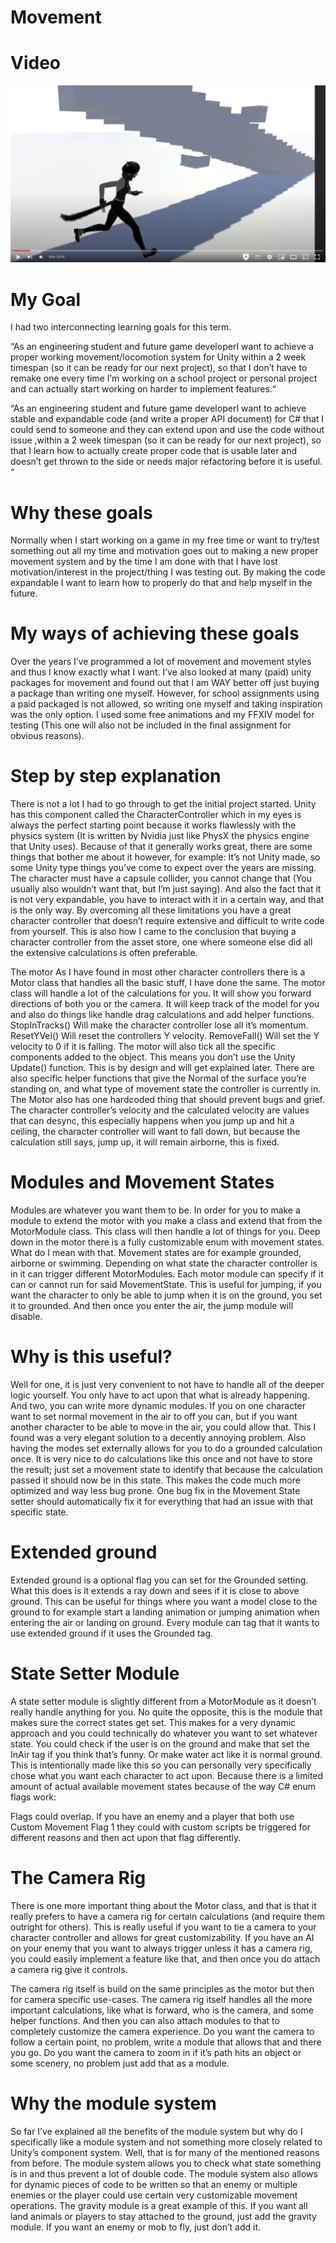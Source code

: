 # Movement

# Video
[![Movement Video](https://github.com/Glyceri/Movement/blob/main/Walking.png)](https://www.youtube.com/watch?v=hqfhNVeS_VA "Walking")

# My Goal
I had two interconnecting learning goals for this term. 

“As an engineering student and future game developerI want to achieve a proper working movement/locomotion system for Unity within a 2 week timespan (so it can be ready for our next project), so that I don’t have to remake one every time I’m working on a school project or personal project and can actually start working on harder to implement features.“

“As an engineering student and future game developerI want to achieve stable and expandable code (and write a proper API document) for C# that I could send to someone and they can extend upon and use the code without issue ,within a 2 week timespan (so it can be ready for our next project), so that I learn how to actually create proper code that is usable later and doesn’t get thrown to the side or needs major refactoring before it is useful. “

# Why these goals
Normally when I start working on a game in my free time or want to try/test something out all my time and motivation goes out to making a new proper movement system and by the time I am done with that I have lost motivation/interest in the project/thing I was testing out. By making the code expandable I want to learn how to properly do that and help myself in the future. 

# My ways of achieving these goals
Over the years I’ve programmed a lot of movement and movement styles and thus I know exactly what I want. I’ve also looked at many (paid) unity packages for movement and found out that I am WAY better off just buying a package than writing one myself. However, for school assignments using a paid packaged is not allowed, so writing one myself and taking inspiration was the only option. I used some free animations and my FFXIV model for testing (This one will also not be included in the final assignment for obvious reasons).

# Step by step explanation
There is not a lot I had to go through to get the initial project started. Unity has this component called the CharacterController which in my eyes is always the perfect starting point because it works flawlessly with the physics system (It is written by Nvidia just like PhysX the physics engine that Unity uses). Because of that it generally works great, there are some things that bother me about it however, for example: It’s not Unity made, so some Unity type things you’ve come to expect over the years are missing. The character must have a capsule collider, you cannot change that (You usually also wouldn’t want that, but I’m just saying). And also the fact that it is not very expandable, you have to interact with it in a certain way, and that is the only way. By overcoming all these limitations you have a great character controller that doesn’t require extensive and difficult to write code from yourself. This is also how I came to the conclusion that buying a character controller from the asset store, one where someone else did all the extensive calculations is often preferable. 

The motor
As I have found in most other character controllers there is a Motor class that handles all the basic stuff, I have done the same. The motor class will handle a lot of the calculations for you. It will show you forward directions of both you or the camera. It will keep track of the model for you and also do things like handle drag calculations and add helper functions. 
StopInTracks() Will make the character controller lose all it’s momentum. 
ResetYVel() Will reset the controllers Y velocity.
RemoveFall() Will set the Y velocity to 0 if it is falling.
The motor will also tick all the specific components added to the object. This means you don’t use the Unity Update() function. This is by design and will get explained later. There are also specific helper functions that give the Normal of the surface you’re standing on, and what type of movement state the controller is currently in. The Motor also has one hardcoded thing that should prevent bugs and grief. The character controller’s velocity and the calculated velocity are values that can desync, this especially happens when you jump up and hit a ceiling, the character controller will want to fall down, but because the calculation still says, jump up, it will remain airborne, this is fixed.

# Modules and Movement States
Modules are whatever you want them to be. In order for you to make a module to extend the motor with you make a class and extend that from the MotorModule class. This class will then handle a lot of things for you. Deep down in the motor there is a fully customizable enum with movement states. What do I mean with that. Movement states are for example grounded, airborne or swimming. Depending on what state the character controller is in it can trigger different MotorModules. Each motor module can specify if it can or cannot run for said MovementState. This is useful for jumping, if you want the character to only be able to jump when it is on the ground, you set it to grounded. And then once you enter the air, the jump module will disable.

# Why is this useful? 
Well for one, it is just very convenient to not have to handle all of the deeper logic yourself. You only have to act upon that what is already happening. And two, you can write more dynamic modules. If you on one character want to set normal movement in the air to off you can, but if you want another character to be able to move in the air, you could allow that. This I found was a very elegant solution to a decently annoying problem. Also having the modes set externally allows for you to do a grounded calculation once. It is very nice to do calculations like this once and not have to store the result; just set a movement state to identify that because the calculation passed it should now be in this state. This makes the code much more optimized and way less bug prone. One bug fix in the Movement State setter should automatically fix it for everything that had an issue with that specific state.

# Extended ground
Extended ground is a optional flag you can set for the Grounded setting. What this does is it extends a ray down and sees if it is close to above ground. This can be useful for things where you want a model close to the ground to for example start a landing animation or jumping animation when entering the air or landing on ground. Every module can tag that it wants to use extended ground if it uses the Grounded tag.

# State Setter Module
A state setter module is slightly different from a MotorModule as it doesn’t really handle anything for you. No quite the opposite, this is the module that makes sure the correct states get set. This makes for a very dynamic approach and you could technically do whatever you want to set whatever state. You could check if the user is on the ground and make that set the InAir tag if you think that’s funny. Or make water act like it is normal ground. This is intentionally made like this so you can personally very specifically chose what you want each character to act upon. Because there is a limited amount of actual available movement states because of the way C# enum flags work:
 
Flags could overlap. If you have an enemy and a player that both use Custom Movement Flag 1 they could with custom scripts be triggered for different reasons and then act upon that flag differently.

# The Camera Rig
There is one more important thing about the Motor class, and that is that it really prefers to have a camera rig for certain calculations (and require them outright for others). This is really useful if you want to tie a camera to your character controller and allows for great customizability. If you have an AI on your enemy that you want to always trigger unless it has a camera rig, you could easily implement a feature like that, and then once you do attach a camera rig give it controls. 

The camera rig itself is build on the same principles as the motor but then for camera specific use-cases. The camera rig itself handles all the more important calculations, like what is forward, who is the camera, and some helper functions. And then you can also attach modules to that to completely customize the camera experience. Do you want the camera to follow a certain point, no problem, write a module that allows that and there you go. Do you want the camera to zoom in if it’s path hits an object or some scenery, no problem just add that as a module.

# Why the module system
So far I’ve explained all the benefits of the module system but why do I specifically like a module system and not something more closely related to Unity’s component system. Well, that is for many of the mentioned reasons from before. The module system allows you to check what state something is in and thus prevent a lot of double code. The module system also allows for dynamic pieces of code to be written so that an enemy or multiple enemies or the player could use certain very customizable movement operations. The gravity module is a great example of this. If you want all land animals or players to stay attached to the ground, just add the gravity module. If you want an enemy or mob to fly, just don’t add it. 
